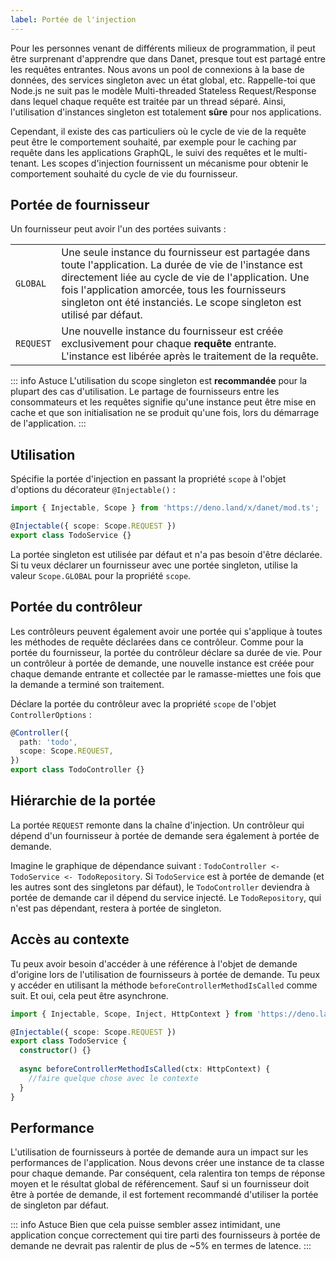 ```yaml
---
label: Portée de l'injection
---
```


Pour les personnes venant de différents milieux de programmation, il peut être surprenant d'apprendre que dans Danet, presque tout est partagé entre les requêtes entrantes. Nous avons un pool de connexions à la base de données, des services singleton avec un état global, etc. Rappelle-toi que Node.js ne suit pas le modèle Multi-threaded Stateless Request/Response dans lequel chaque requête est traitée par un thread séparé. Ainsi, l'utilisation d'instances singleton est totalement **sûre** pour nos applications.

Cependant, il existe des cas particuliers où le cycle de vie de la requête peut être le comportement souhaité, par exemple pour le caching par requête dans les applications GraphQL, le suivi des requêtes et le multi-tenant. Les scopes d'injection fournissent un mécanisme pour obtenir le comportement souhaité du cycle de vie du fournisseur.

## Portée de fournisseur

Un fournisseur peut avoir l'un des portées suivants :

<table>
  <tr>
    <td><code>GLOBAL</code></td>
    <td>Une seule instance du fournisseur est partagée dans toute l'application. La durée de vie de l'instance est directement liée au cycle de vie de l'application. Une fois l'application amorcée, tous les fournisseurs singleton ont été instanciés. Le scope singleton est utilisé par défaut.</td>
  </tr>
  <tr>
    <td><code>REQUEST</code></td>
    <td>Une nouvelle instance du fournisseur est créée exclusivement pour chaque <strong>requête</strong> entrante. L'instance est libérée après le traitement de la requête.</td>
  </tr>
</table>


::: info Astuce
L'utilisation du scope singleton est **recommandée** pour la plupart des cas d'utilisation. Le partage de fournisseurs entre les consommateurs et les requêtes signifie qu'une instance peut être mise en cache et que son initialisation ne se produit qu'une fois, lors du démarrage de l'application.
:::
## Utilisation

Spécifie la portée d'injection en passant la propriété `scope` à l'objet d'options du décorateur `@Injectable()` :

```typescript
import { Injectable, Scope } from 'https://deno.land/x/danet/mod.ts';

@Injectable({ scope: Scope.REQUEST })
export class TodoService {}
```

La portée singleton est utilisée par défaut et n'a pas besoin d'être déclarée. Si tu veux déclarer un fournisseur avec une portée singleton, utilise la valeur `Scope.GLOBAL` pour la propriété `scope`.

## Portée du contrôleur

Les contrôleurs peuvent également avoir une portée qui s'applique à toutes les méthodes de requête déclarées dans ce contrôleur. Comme pour la portée du fournisseur, la portée du contrôleur déclare sa durée de vie. Pour un contrôleur à portée de demande, une nouvelle instance est créée pour chaque demande entrante et collectée par le ramasse-miettes une fois que la demande a terminé son traitement.

Déclare la portée du contrôleur avec la propriété `scope` de l'objet `ControllerOptions` :

```typescript
@Controller({
  path: 'todo',
  scope: Scope.REQUEST,
})
export class TodoController {}
```

## Hiérarchie de la portée

La portée `REQUEST` remonte dans la chaîne d'injection. Un contrôleur qui dépend d'un fournisseur à portée de demande sera également à portée de demande.

Imagine le graphique de dépendance suivant : `TodoController <- TodoService <- TodoRepository`. Si `TodoService` est à portée de demande (et les autres sont des singletons par défaut), le `TodoController` deviendra à portée de demande car il dépend du service injecté. Le `TodoRepository`, qui n'est pas dépendant, restera à portée de singleton.

## Accès au contexte

Tu peux avoir besoin d'accéder à une référence à l'objet de demande d'origine lors de l'utilisation de fournisseurs à portée de demande. Tu peux y accéder en utilisant la méthode `beforeControllerMethodIsCalled` comme suit. Et oui, cela peut être asynchrone.

```typescript
import { Injectable, Scope, Inject, HttpContext } from 'https://deno.land/x/danet/mod.ts';

@Injectable({ scope: Scope.REQUEST })
export class TodoService {
  constructor() {}
  
  async beforeControllerMethodIsCalled(ctx: HttpContext) {
    //faire quelque chose avec le contexte
  }
}
```

## Performance

L'utilisation de fournisseurs à portée de demande aura un impact sur les performances de l'application. Nous devons créer une instance de ta classe pour chaque demande. Par conséquent, cela ralentira ton temps de réponse moyen et le résultat global de référencement. Sauf si un fournisseur doit être à portée de demande, il est fortement recommandé d'utiliser la portée de singleton par défaut.

::: info Astuce
Bien que cela puisse sembler assez intimidant, une application conçue correctement qui tire parti des fournisseurs à portée de demande ne devrait pas ralentir de plus de ~5% en termes de latence.
:::